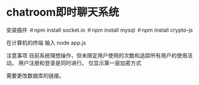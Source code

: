 # chatroom即时聊天系统

安装插件
＃npm install socket.io
＃npm install mysql
＃npm install crypto-js

在计算机的终端 输入
node app.js

注意事项
目前系统理想操作，但未限定用户使用的次数和追踪所有用户的使用活动。
用户注册和登录是同时进行。
仅显示第一层加密方式

需要更改数据库的链接。
